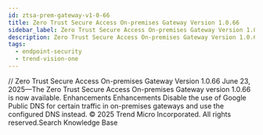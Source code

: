 ```yaml
---
id: ztsa-prem-gateway-v1-0-66
title: Zero Trust Secure Access On-premises Gateway Version 1.0.66
sidebar_label: Zero Trust Secure Access On-premises Gateway Version 1.0.66
description: Zero Trust Secure Access On-premises Gateway Version 1.0.66
tags:
  - endpoint-security
  - trend-vision-one
---
```


/*<![CDATA[*/ $('#title').html($('meta[name=map-description]').attr('content')); /*]]>*/ Zero Trust Secure Access On-premises Gateway Version 1.0.66 June 23, 2025—The Zero Trust Secure Access On-premises Gateway version 1.0.66 is now available. Enhancements Enhancements Disable the use of Google Public DNS for certain traffic in on-premises gateways and use the configured DNS instead. © 2025 Trend Micro Incorporated. All rights reserved.Search Knowledge Base